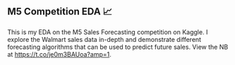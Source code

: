 ## M5 Competition EDA 📈
This is my EDA on the M5 Sales Forecasting competition on Kaggle. I explore the Walmart sales data in-depth and demonstrate different forecasting algorithms that can be used to predict future sales. View the NB at https://t.co/je0m3BAUoa?amp=1.
